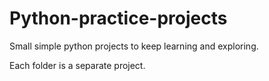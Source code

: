 # Python-practice-projects

Small simple python projects to keep learning and exploring.

Each folder is a separate project.
